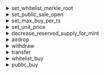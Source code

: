


  
<details>
  
<summary>set_whitelist_merkle_root</summary>
  
**Implicit args**

```python
syscall_ptr(felt*)
pedersen_ptr(HashBuiltin*)
range_check_ptr
```  
**Explicit args**

```python
whitelist_merkle_root(felt)
```  
**Returns**

```python

```  
</details>
  
<details>
  
<summary>set_public_sale_open</summary>
  
**Implicit args**

```python
syscall_ptr(felt*)
pedersen_ptr(HashBuiltin*)
range_check_ptr
```  
**Explicit args**

```python
public_sale_open(felt)
```  
**Returns**

```python

```  
</details>
  
<details>
  
<summary>set_max_buy_per_tx</summary>
  
**Implicit args**

```python
syscall_ptr(felt*)
pedersen_ptr(HashBuiltin*)
range_check_ptr
```  
**Explicit args**

```python
max_buy_per_tx(felt)
```  
**Returns**

```python

```  
</details>
  
<details>
  
<summary>set_unit_price</summary>
  
**Implicit args**

```python
syscall_ptr(felt*)
pedersen_ptr(HashBuiltin*)
range_check_ptr
```  
**Explicit args**

```python
unit_price(Uint256)
```  
**Returns**

```python

```  
</details>
  
<details>
  
<summary>decrease_reserved_supply_for_mint</summary>
  
**Implicit args**

```python
syscall_ptr(felt*)
pedersen_ptr(HashBuiltin*)
range_check_ptr
```  
**Explicit args**

```python
slots(Uint256)
```  
**Returns**

```python

```  
</details>
  
<details>
  
<summary>airdrop</summary>
  
**Implicit args**

```python
syscall_ptr(felt*)
pedersen_ptr(HashBuiltin*)
range_check_ptr
```  
**Explicit args**

```python
to(felt)
quantity(felt)
```  
**Returns**

```python
success(felt)
```  
</details>
  
<details>
  
<summary>withdraw</summary>
  
**Implicit args**

```python
syscall_ptr(felt*)
pedersen_ptr(HashBuiltin*)
range_check_ptr
```  
**Explicit args**

```python

```  
**Returns**

```python
success(felt)
```  
</details>
  
<details>
  
<summary>transfer</summary>
  
**Implicit args**

```python
syscall_ptr(felt*)
pedersen_ptr(HashBuiltin*)
range_check_ptr
```  
**Explicit args**

```python
token_address(felt)
recipient(felt)
amount(Uint256)
```  
**Returns**

```python
success(felt)
```  
</details>
  
<details>
  
<summary>whitelist_buy</summary>
  
**Implicit args**

```python
syscall_ptr(felt*)
pedersen_ptr(HashBuiltin*)
range_check_ptr
```  
**Explicit args**

```python
success(felt)
```  
**Returns**

```python

```  
</details>
  
<details>
  
<summary>public_buy</summary>
  
**Implicit args**

```python
syscall_ptr(felt*)
pedersen_ptr(HashBuiltin*)
range_check_ptr
```  
**Explicit args**

```python
quantity(felt)
```  
**Returns**

```python
success(felt)
```  
</details>
